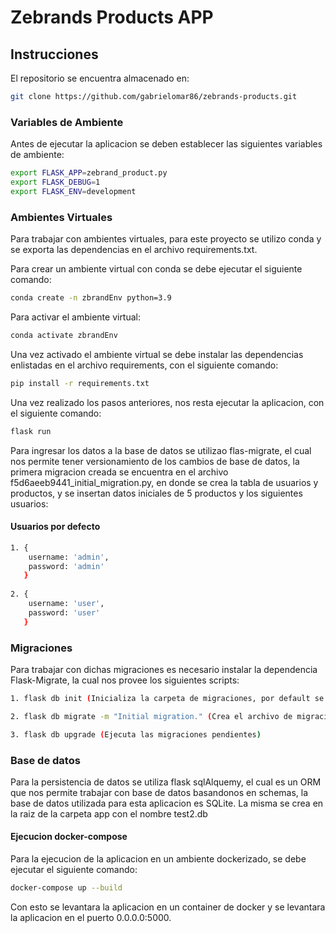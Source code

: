 # Zebrands Products APP

## Instrucciones

El repositorio se encuentra almacenado en:

```bash
git clone https://github.com/gabrielomar86/zebrands-products.git
```

### Variables de Ambiente

Antes de ejecutar la aplicacion se deben establecer las siguientes variables de ambiente:

```bash
export FLASK_APP=zebrand_product.py
export FLASK_DEBUG=1
export FLASK_ENV=development
```

### Ambientes Virtuales

Para trabajar con ambientes virtuales, para este proyecto se utilizo conda y se exporta las dependencias en el archivo requirements.txt.

Para crear un ambiente virtual con conda se debe ejecutar el siguiente comando:

```bash
conda create -n zbrandEnv python=3.9
```

Para activar el ambiente virtual:

```bash
conda activate zbrandEnv
```

Una vez activado el ambiente virtual se debe instalar las dependencias enlistadas en el archivo requirements, con el siguiente comando:

```bash
pip install -r requirements.txt
```

Una vez realizado los pasos anteriores, nos resta ejecutar la aplicacion, con el siguiente comando:

```bash
flask run
```

Para ingresar los datos a la base de datos se utilizao flas-migrate, el cual nos permite tener versionamiento de los cambios de base de datos, la primera migracion creada se encuentra en el archivo f5d6aeeb9441_initial_migration.py, en donde se crea la tabla de usuarios y productos, y se insertan datos iniciales de 5 productos y los siguientes usuarios:

#### Usuarios por defecto

```bash
1. {
    username: 'admin',
    password: 'admin'
   }
   
2. {
    username: 'user',
    password: 'user'
   }
```

### Migraciones

Para trabajar con dichas migraciones es necesario instalar la dependencia Flask-Migrate, la cual nos provee los siguientes scripts:

```bash
1. flask db init (Inicializa la carpeta de migraciones, por default se encuentra en infrastructure/migrations)

2. flask db migrate -m "Initial migration." (Crea el archivo de migracion a ser ejecutado, el mismo lee cualquier cambio realizado a la estructura de base de datos, y genera un nuevo archivo con el nombre pasado como parametro y una fecha.)

3. flask db upgrade (Ejecuta las migraciones pendientes)
```

### Base de datos

Para la persistencia de datos se utiliza flask sqlAlquemy, el cual es un ORM que nos permite trabajar con base de datos basandonos en schemas, la base de datos utilizada para esta aplicacion es SQLite. La misma se crea en la raiz de la carpeta app con el nombre test2.db

#### Ejecucion docker-compose

Para la ejecucion de la aplicacion en un ambiente dockerizado, se debe ejecutar el siguiente comando:

```bash
docker-compose up --build
```

Con esto se levantara la aplicacion en un container de docker y se levantara la aplicacion en el puerto 0.0.0.0:5000.
